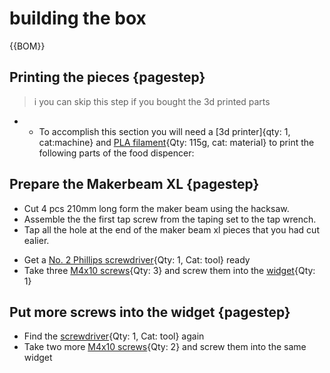 [M4x10 screws]:Parts.yaml#M4x10PanSteel
[No. 2 Phillips screwdriver]:Parts.yaml#Screwdriver_Philips_No2
# building the box

{{BOM}}

## Printing the pieces {pagestep}
>i you can skip this step if you bought the 3d printed parts
 +  *  To accomplish this section you will need a [3d printer]{qty: 1, cat:machine} and [PLA filament](food_dispenser/All_parts.stl){Qty: 115g, cat: material} to print the following parts of the food dispencer:

## Prepare the Makerbeam XL {pagestep}
+  Cut 4 pcs 210mm long form the maker beam using the hacksaw.
+ Assemble the the first tap screw from the taping set to the tap wrench.
+ Tap all the hole at the end of the maker beam xl pieces that you had cut  ealier.


* Get a [No. 2 Phillips screwdriver]{Qty: 1, Cat: tool} ready
* Take three [M4x10 screws]{Qty: 3} and screw them into the [widget](widget.md){Qty: 1}

## Put more screws into the widget {pagestep}

* Find the [screwdriver][No. 2 Phillips screwdriver]{Qty: 1, Cat: tool} again
* Take two more [M4x10 screws]{Qty: 2} and screw them into the same widget


